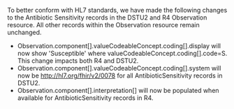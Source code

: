 To better conform with HL7 standards, we have made the following changes to the Antibiotic Sensitivity records in the DSTU2 and R4 Observation resource.  All other records within the Observation resource remain unchanged.
-  Observation.component[].valueCodeableConcept.coding[].display will now show 'Susceptible' where valueCodeableConcept.coding[].code=S. This change impacts both R4 and DSTU2.
-  Observation.component[].valueCodeableConcept.coding[].system will now be http://hl7.org/fhir/v2/0078 for all AntibioticSensitivity records in DSTU2.
-  Observation.component[].interpretation[] will now be populated when available for AntibioticSensitivity records in R4.
